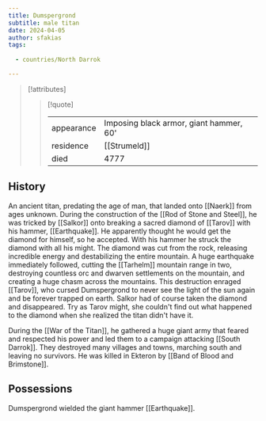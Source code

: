 ```yaml
---
title: Dumspergrond
subtitle: male titan
date: 2024-04-05
author: sfakias
tags:
  
  - countries/North Darrok

---
```

> [!attributes]
> 
> > [!quote]
> >
> > | | |
> > | --- | --- |
> > | appearance | Imposing black armor, giant hammer, 60' |
> > | residence | [[Strumeld]] |
> > | died | 4777 |

## History

An ancient titan, predating the age of man, that landed onto [[Naerk]] from ages unknown. During the construction of the [[Rod of Stone and Steel]], he was tricked by [[Salkor]] onto breaking a sacred diamond of [[Tarov]] with his hammer, [[Earthquake]]. He apparently thought he would get the diamond for himself, so he accepted. With his hammer he struck the diamond with all his might. The diamond was cut from the rock, releasing incredible energy and destabilizing the entire mountain. A huge earthquake immediately followed, cutting the [[Tarhelm]] mountain range in two, destroying countless orc and dwarven settlements on the mountain, and creating a huge chasm across the mountains. This destruction enraged [[Tarov]], who cursed Dumspergrond to never see the light of the sun again and be forever trapped on earth. Salkor had of course taken the diamond and disappeared. Try as Tarov might, she couldn't find out what happened to the diamond when she realized the titan didn't have it.
 
During the [[War of the Titan]], he gathered a huge giant army that feared and respected his power and led them to a campaign attacking [[South Darrok]]. They destroyed many villages and towns, marching south and leaving no survivors. He was killed in Ekteron by [[Band of Blood and Brimstone]].

## Possessions

Dumspergrond wielded the giant hammer [[Earthquake]].
